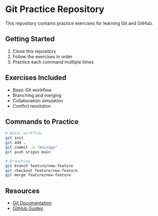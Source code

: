 # Git Practice Repository

This repository contains practice exercises for learning Git and GitHub.

## Getting Started

1. Clone this repository
2. Follow the exercises in order
3. Practice each command multiple times

## Exercises Included

- Basic Git workflow
- Branching and merging
- Collaboration simulation
- Conflict resolution

## Commands to Practice

```bash
# Basic workflow
git init
git add .
git commit -m "message"
git push origin main

# Branching
git branch feature/new-feature
git checkout feature/new-feature
git merge feature/new-feature
```

## Resources

- [Git Documentation](https://git-scm.com/doc)
- [GitHub Guides](https://guides.github.com/)
